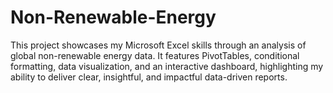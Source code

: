 # Non-Renewable-Energy
This project showcases my Microsoft Excel skills through an analysis of global non-renewable energy data. It features PivotTables, conditional formatting, data visualization, and an interactive dashboard, highlighting my ability to deliver clear, insightful, and impactful data-driven reports.
